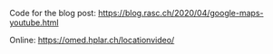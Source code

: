 Code for the blog post: https://blog.rasc.ch/2020/04/google-maps-youtube.html

Online: https://omed.hplar.ch/locationvideo/
